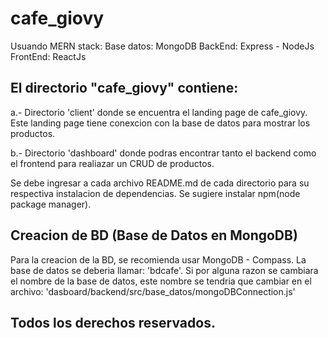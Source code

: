# cafe_giovy
Usuando MERN stack:
    Base datos: MongoDB
    BackEnd: Express - NodeJs
    FrontEnd: ReactJs

## El directorio "cafe_giovy" contiene:
a.- Directorio 'client' donde se encuentra el landing page de cafe_giovy. Este landing page tiene conexcion con la base de datos para mostrar los productos.

b.- Directorio 'dashboard' donde podras encontrar tanto el backend como el frontend para realiazar un CRUD de productos.

Se debe ingresar a cada archivo README.md de cada directorio para su respectiva instalacion de dependencias. Se sugiere instalar npm(node package manager).

## Creacion de BD (Base de Datos en MongoDB)
Para la creacion de la BD, se recomienda usar MongoDB - Compass.
La base de datos se deberia llamar: 'bdcafe'. Si por alguna razon se cambiara el nombre de la base de datos, este nombre se tendria que cambiar en el archivo: 
'dasboard/backend/src/base_datos/mongoDBConnection.js'

## Todos los derechos reservados.

